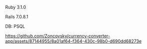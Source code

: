 Ruby 3.1.0

Rails 7.0.8.1

DB: PSQL


https://github.com/Zoncovsky/currency-converter-app/assets/87144955/8a01af64-f364-430c-98b0-d690dd68273e

